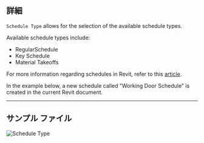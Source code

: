 ## 詳細
`Schedule Type` allows for the selection of the available schedule types.

Available schedule types include:
- RegularSchedule
- Key Schedule
- Material Takeoffs

For more information regarding schedules in Revit, refer to this [article](https://help.autodesk.com/view/RVT/2024/ENU/?guid=GUID-73090B70-8A13-4E12-909C-F25D724D5BA7).

In the example below, a new schedule called "Working Door Schedule" is created in the current Revit document.
___
## サンプル ファイル

![Schedule Type](./DSRevitNodesUI.ScheduleTypes_img.jpg)
